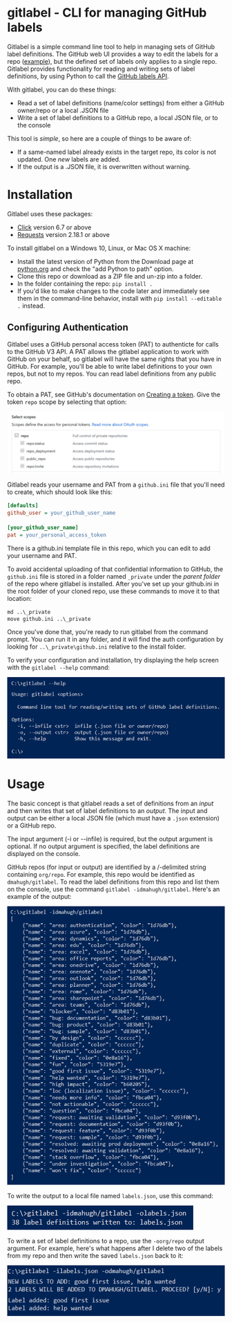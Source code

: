 # gitlabel - CLI for managing GitHub labels

Gitlabel is a simple command line tool to help in managing sets of GitHub label definitions. The GitHub web UI provides a way to edit the labels for a repo ([example](https://github.com/dmahugh/gitlabel/labels)), but the defined set of labels only applies to a single repo. Gitlabel provides functionality for reading and writing sets of label definitions, by using Python to call the [GitHub labels API](https://developer.github.com/v3/issues/labels/).

With gitlabel, you can do these things:

* Read a set of label definitions (name/color settings) from either a GitHub owner/repo or a local .JSON file
* Write a set of label definitions to a GitHub repo, a local JSON file, or to the console

This tool is _simple_, so here are a couple of things to be aware of:

* If a same-named label already exists in the target repo, its color is not updated. One _new_ labels are added.
* If the output is a .JSON file, it is overwritten without warning.

# Installation

Gitlabel uses these packages:
* [Click](http://click.pocoo.org/) version 6.7 or above
* [Requests](http://docs.python-requests.org/en/master/) version 2.18.1 or above

To install gitlabel on a Windows 10, Linux, or Mac OS X machine:
* Install the latest version of Python from the Download page at [python.org](https://www.python.org/) and check the "add Python to path" option.
* Clone this repo or download as a ZIP file and un-zip into a folder.
* In the folder containing the repo: ```pip install .```
* If you'd like to make changes to the code later and immediately see them in the command-line behavior, install with ```pip install --editable .``` instead.

## Configuring Authentication

Gitlabel uses a GitHub personal access token (PAT) to authenticte for calls to the GitHub V3 API. A PAT allows the gitlabel application to work with GitHub on your behalf, so gitlabel will have the same rights that you have in GitHub. For example, you'll be able to write label definitions to your own repos, but not to my repos. You can read label definitions from any public repo.

To obtain a PAT, see GitHub's documentation on [Creating a token](https://help.github.com/articles/creating-a-personal-access-token-for-the-command-line/#creating-a-token). Give the token ```repo``` scope by selecting that option:

![PAT scopes](images/pat-scopes.png)

Gitlabel reads your username and PAT from a ```github.ini``` file that you'll need to create, which should look like this:

```INI
[defaults]
github_user = your_github_user_name

[your_github_user_name]
pat = your_personal_access_token
```

There is a github.ini template file in this repo, which you can edit to add your username and PAT.

To avoid accidental uploading of that confidential information to GitHub, the ```github.ini``` file is stored in a folder named ```_private``` under the _parent folder_ of the repo where gitlabel is installed. After you've set up your github.ini in the root folder of your cloned repo, use these commands to move it to that location:

```DOS
md ..\_private
move github.ini ..\_private
```

Once you've done that, you're ready to run gitlabel from the command prompt. You can run it in any folder, and it will find the auth configuration by looking for ```..\_private\github.ini``` relative to the install folder.

To verify your configuration and installation, try displaying the help screen with the ```gitlabel --help``` command:

![gitlabel help](images/gitlabel-help.png)

# Usage

The basic concept is that gitlabel reads a set of definitions from an _input_ and then writes that set of label definitions to an _output_. The input and output can be either a local JSON file (which must have a ```.json``` extension) or a GitHub repo.

The input argument (-i or --infile) is required, but the output argument is optional. If no output argument is specified, the label definitions are displayed on the console.

GitHub repos (for input or output) are identified by a /-delimited string containing ```org/repo```. For example, this repo would be identified as ```dmahugh/gitlabel```. To read the label definitions from this repo and list them on the console, use the command ```gitlabel -idmahugh/gitlabel```. Here's an example of the output:

![console output](images/console-output.png)

To write the output to a local file named ```labels.json```, use this command:

![file output](images/file-output.png)

To write a set of label definitions to a repo, use the ```-oorg/repo``` output argument. For example, here's what happens after I delete two of the labels from my repo and then write the saved ```labels.json``` back to it:

![writing to a repo](images/write-output.png)
